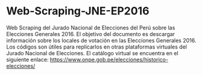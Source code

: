 # Web-Scraping-JNE-EP2016
Web Scraping del Jurado Nacional de Elecciones del Perú sobre las Elecciones Generales 2016. El objetivo del documento es descargar información sobre los locales de votación en las Elecciones Generales 2016. Los códigos son útiles para replicarlos en otras plataformas virtuales del Jurado Nacional de Elecciones. El catálogo virtual se encuentra en el siguiente enlace: https://www.onpe.gob.pe/elecciones/historico-elecciones/
